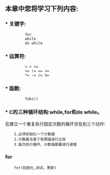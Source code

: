 ## 本章中您将学习下列内容: ##

### *  关键字: ###
			 for
			 while
			 do while

### *	 运算符: ###
			 < > >=
			 <= != == +=
			 *= -= /= %=

### *  函数: ###
			 fabs()


### *  C的三种循环结构:while,for和do while。 ###

在建立一个重复执行固定次数的循环涉及到三个动作:
	
		1.必须初始化一个计数器
		2.计数器与某个有限值进行比较
		3.每次执行循环，计数值都要进行递增


### for ###
	
		for(初始化,测试，更新)
